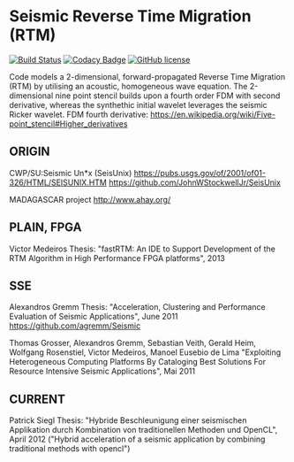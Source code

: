 
# Seismic Reverse Time Migration (RTM)

[![Build Status](https://circleci.com/gh/psiegl/seismic-rtm.svg?style=svg)](https://circleci.com/gh/psiegl/seismic-rtm)
[![Codacy Badge](https://api.codacy.com/project/badge/Grade/2db350f5b41b44d19403ab0a51350ef6)](https://www.codacy.com/app/psiegl/seismic-rtm?utm_source=github.com&amp;utm_medium=referral&amp;utm_content=psiegl/seismic-rtm&amp;utm_campaign=Badge_Grade)
[![GitHub license](https://img.shields.io/github/license/psiegl/seismic-rtm.svg)](https://raw.githubusercontent.com/psiegl/seismic-rtm/master/LICENSE.MIT)

Code models a 2-dimensional, forward-propagated Reverse Time Migration (RTM) by utilising an acoustic, homogeneous wave equation.
The 2-dimensional nine point stencil builds upon a fourth order FDM with second derivative, whereas the synthethic initial wavelet leverages the seismic Ricker wavelet.
FDM fourth derivative: https://en.wikipedia.org/wiki/Five-point_stencil#Higher_derivatives

## ORIGIN

  CWP/SU:Seismic Un*x (SeisUnix)
   https://pubs.usgs.gov/of/2001/of01-326/HTML/SEISUNIX.HTM
   https://github.com/JohnWStockwellJr/SeisUnix

  MADAGASCAR project
   http://www.ahay.org/

## PLAIN, FPGA

  Victor Medeiros
   Thesis: "fastRTM: An IDE to Support Development of the RTM Algorithm in High Performance FPGA platforms", 2013

## SSE

  Alexandros Gremm
   Thesis: "Acceleration, Clustering and Performance Evaluation of Seismic Applications", June 2011
   https://github.com/agremm/Seismic

  Thomas Grosser, Alexandros Gremm, Sebastian Veith, Gerald Heim, Wolfgang Rosenstiel, Victor Medeiros, Manoel Eusebio de Lima
   "Exploiting Heterogeneous Computing Platforms By Cataloging Best Solutions For Resource Intensive Seismic Applications", Mai 2011

## CURRENT

  Patrick Siegl
   Thesis: "Hybride Beschleunigung einer seismischen Applikation durch Kombination von traditionellen Methoden und OpenCL", April 2012
           ("Hybrid acceleration of a seismic application by combining traditional methods with opencl")

